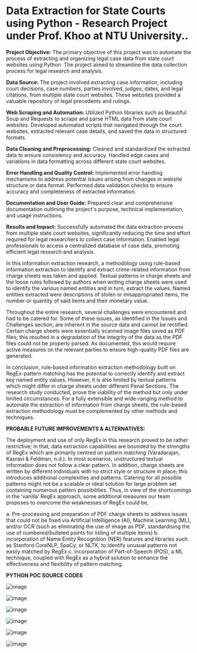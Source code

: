 # Data Extraction for State Courts using Python - Research Project under Prof. Khoo at NTU University..

**Project Objective:**
The primary objective of this project was to automate the process of extracting and organizing legal case data from state court websites using Python. The project aimed to streamline the data collection process for legal research and analysis.

**Data Source:**
The project involved extracting case information, including court decisions, case numbers, parties involved, judges, dates, and legal citations, from multiple state court websites. These websites provided a valuable repository of legal precedents and rulings.

**Web Scraping and Automation:**
Utilized Python libraries such as Beautiful Soup and Requests to scrape and parse HTML data from state court websites.
Developed automated scripts that navigated through the court websites, extracted relevant case details, and saved the data in structured formats.

**Data Cleaning and Preprocessing:**
Cleaned and standardized the extracted data to ensure consistency and accuracy.
Handled edge cases and variations in data formatting across different state court websites.

**Error Handling and Quality Control:**
Implemented error handling mechanisms to address potential issues arising from changes in website structure or data format.
Performed data validation checks to ensure accuracy and completeness of extracted information.

**Documentation and User Guide:**
Prepared clear and comprehensive documentation outlining the project's purpose, technical implementation, and usage instructions.

**Results and Impact:**
Successfully automated the data extraction process from multiple state court websites, significantly reducing the time and effort required for legal researchers to collect case information.
Enabled legal professionals to access a centralized database of case data, promoting efficient legal research and analysis.

In this information extraction research, a methodology using rule-based information extraction to identify and extract crime-related information from charge sheets was taken and applied. Textual patterns in charge sheets and the loose rules followed by authors when writing charge sheets were used to identify the various named entities and in turn, extract the values. Named entities extracted were descriptions of stolen or misappropriated items, the number or quantity of said items and their monetary value. 

Throughout the entire research, several challenges were encountered and had to be catered for. Some of these issues, as identified in the Issues and Challenges section, are inherent in the source data and cannot be rectified. Certain charge sheets were essentially scanned image files saved as PDF files; this resulted in a degradation of the integrity of the data as the PDF files could not be properly parsed. As documented, this would require active measures on the relevant parties to ensure high-quality PDF files are generated. 

In conclusion, rule-based information extraction methodology built on RegEx-pattern matching has the potential to correctly identify and extract key named entity values. However, it is also limited by textual patterns which might differ in charge sheets under different Penal Sections. The research study conducted, prove the viability of the method but only under limited circumstances. For a fully extensible and wide-ranging method to automate the extraction of information from charge sheets, the rule-based extraction methodology must be complemented by other methods and techniques. 

**PROBABLE FUTURE IMPROVEMENTS & ALTERNATIVES:**

The deployment and use of only RegEx in this research proved to be rather restrictive; in that, data extraction capabilities are bounded by the strengths of RegEx which are primarily centred on pattern matching (Varadarajan, Kasravi & Feldman, n.d.). In most scenarios, unstructured textual information does not follow a clear pattern. In addition, charge sheets are written by different individuals with no strict style or structure in place; this introduces additional complexities and patterns. Catering for all possible patterns might not be a scalable or ideal solution for large problem set containing numerous pattern possibilities. Thus, in view of the shortcomings in the ‘vanilla’ RegEx approach, some additional measures our team proposes to overcome the weaknesses of RegEx could be,
 
a.	Pre-processing and preparation of PDF charge sheets to address issues that could not be fixed via Artificial Intelligence (AI), Machine Learning (ML), and/or OCR (such as eliminating the use of image as PDF, standardising the use of numbered/bulleted points for listing of multiple items) 
b.	incorporation of Name Entity Recognition (NER) features and libraries such as Stanford CoreNLP, SpaCy, or NLTK, to identify unusual patterns not easily matched by RegEx
c.	incorporation of Part-of-Speech (POS), a ML technique, coupled with RegEx as a hybrid solution to enhance the effectiveness and flexibility of pattern matching.

**PYTHON POC SOURCE CODES**


![image](https://github.com/jayanth002/Projects/assets/32224793/1f9544df-32f7-4a51-94eb-57da5221d21c)

![image](https://github.com/jayanth002/Projects/assets/32224793/006f270b-4551-4c09-addb-ce7afe869791)


![image](https://github.com/jayanth002/Projects/assets/32224793/06178b02-6fbe-4f33-abf8-083d7fd31912)


![image](https://github.com/jayanth002/Projects/assets/32224793/3beaeba3-9c9b-42c4-8ce2-715061269756)

![image](https://github.com/jayanth002/Projects/assets/32224793/f26028e0-1188-4737-9179-df1f6fd66322)

![image](https://github.com/jayanth002/Projects/assets/32224793/fd7a48af-5968-4867-9475-6e6a35d6c107)




